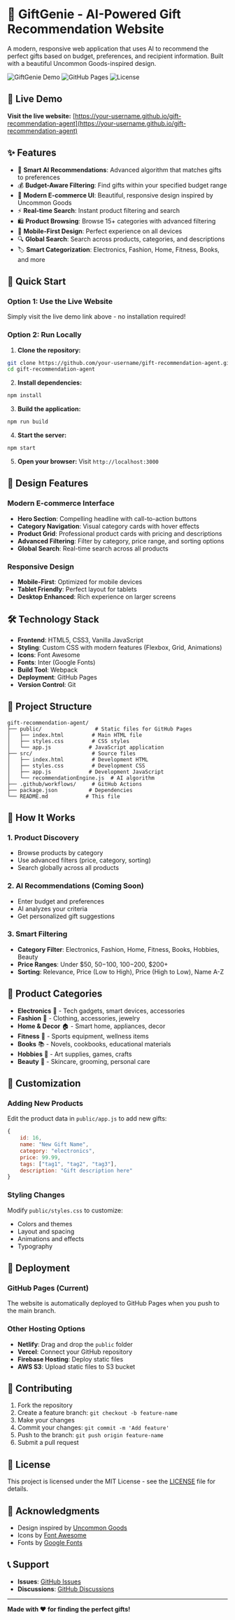 # 🎁 GiftGenie - AI-Powered Gift Recommendation Website

A modern, responsive web application that uses AI to recommend the perfect gifts based on budget, preferences, and recipient information. Built with a beautiful Uncommon Goods-inspired design.

![GiftGenie Demo](https://img.shields.io/badge/Status-Live-brightgreen) ![GitHub Pages](https://img.shields.io/badge/Deployed%20on-GitHub%20Pages-blue) ![License](https://img.shields.io/badge/License-MIT-yellow)

## 🌟 Live Demo

**Visit the live website:** [https://your-username.github.io/gift-recommendation-agent](https://your-username.github.io/gift-recommendation-agent)

## ✨ Features

- 🎯 **Smart AI Recommendations**: Advanced algorithm that matches gifts to preferences
- 💰 **Budget-Aware Filtering**: Find gifts within your specified budget range
- 🎨 **Modern E-commerce UI**: Beautiful, responsive design inspired by Uncommon Goods
- ⚡ **Real-time Search**: Instant product filtering and search
- 🛍️ **Product Browsing**: Browse 15+ categories with advanced filtering
- 📱 **Mobile-First Design**: Perfect experience on all devices
- 🔍 **Global Search**: Search across products, categories, and descriptions
- 🏷️ **Smart Categorization**: Electronics, Fashion, Home, Fitness, Books, and more

## 🚀 Quick Start

### Option 1: Use the Live Website
Simply visit the live demo link above - no installation required!

### Option 2: Run Locally

1. **Clone the repository:**
```bash
git clone https://github.com/your-username/gift-recommendation-agent.git
cd gift-recommendation-agent
```

2. **Install dependencies:**
```bash
npm install
```

3. **Build the application:**
```bash
npm run build
```

4. **Start the server:**
```bash
npm start
```

5. **Open your browser:**
Visit `http://localhost:3000`

## 🎨 Design Features

### Modern E-commerce Interface
- **Hero Section**: Compelling headline with call-to-action buttons
- **Category Navigation**: Visual category cards with hover effects
- **Product Grid**: Professional product cards with pricing and descriptions
- **Advanced Filtering**: Filter by category, price range, and sorting options
- **Global Search**: Real-time search across all products

### Responsive Design
- **Mobile-First**: Optimized for mobile devices
- **Tablet Friendly**: Perfect layout for tablets
- **Desktop Enhanced**: Rich experience on larger screens

## 🛠️ Technology Stack

- **Frontend**: HTML5, CSS3, Vanilla JavaScript
- **Styling**: Custom CSS with modern features (Flexbox, Grid, Animations)
- **Icons**: Font Awesome
- **Fonts**: Inter (Google Fonts)
- **Build Tool**: Webpack
- **Deployment**: GitHub Pages
- **Version Control**: Git

## 📁 Project Structure

```
gift-recommendation-agent/
├── public/                 # Static files for GitHub Pages
│   ├── index.html         # Main HTML file
│   ├── styles.css         # CSS styles
│   └── app.js            # JavaScript application
├── src/                   # Source files
│   ├── index.html         # Development HTML
│   ├── styles.css         # Development CSS
│   ├── app.js            # Development JavaScript
│   └── recommendationEngine.js  # AI algorithm
├── .github/workflows/     # GitHub Actions
├── package.json          # Dependencies
└── README.md            # This file
```

## 🎯 How It Works

### 1. Product Discovery
- Browse products by category
- Use advanced filters (price, category, sorting)
- Search globally across all products

### 2. AI Recommendations (Coming Soon)
- Enter budget and preferences
- AI analyzes your criteria
- Get personalized gift suggestions

### 3. Smart Filtering
- **Category Filter**: Electronics, Fashion, Home, Fitness, Books, Hobbies, Beauty
- **Price Ranges**: Under $50, $50-$100, $100-$200, $200+
- **Sorting**: Relevance, Price (Low to High), Price (High to Low), Name A-Z

## 🎁 Product Categories

- **Electronics** 📱 - Tech gadgets, smart devices, accessories
- **Fashion** 👕 - Clothing, accessories, jewelry
- **Home & Decor** 🏠 - Smart home, appliances, decor
- **Fitness** 💪 - Sports equipment, wellness items
- **Books** 📚 - Novels, cookbooks, educational materials
- **Hobbies** 🎨 - Art supplies, games, crafts
- **Beauty** 💄 - Skincare, grooming, personal care

## 🔧 Customization

### Adding New Products
Edit the product data in `public/app.js` to add new gifts:

```javascript
{
    id: 16,
    name: "New Gift Name",
    category: "electronics",
    price: 99.99,
    tags: ["tag1", "tag2", "tag3"],
    description: "Gift description here"
}
```

### Styling Changes
Modify `public/styles.css` to customize:
- Colors and themes
- Layout and spacing
- Animations and effects
- Typography

## 🚀 Deployment

### GitHub Pages (Current)
The website is automatically deployed to GitHub Pages when you push to the main branch.

### Other Hosting Options
- **Netlify**: Drag and drop the `public` folder
- **Vercel**: Connect your GitHub repository
- **Firebase Hosting**: Deploy static files
- **AWS S3**: Upload static files to S3 bucket

## 🤝 Contributing

1. Fork the repository
2. Create a feature branch: `git checkout -b feature-name`
3. Make your changes
4. Commit your changes: `git commit -m 'Add feature'`
5. Push to the branch: `git push origin feature-name`
6. Submit a pull request

## 📝 License

This project is licensed under the MIT License - see the [LICENSE](LICENSE) file for details.

## 🙏 Acknowledgments

- Design inspired by [Uncommon Goods](https://www.uncommongoods.com)
- Icons by [Font Awesome](https://fontawesome.com)
- Fonts by [Google Fonts](https://fonts.google.com)

## 📞 Support

- **Issues**: [GitHub Issues](https://github.com/your-username/gift-recommendation-agent/issues)
- **Discussions**: [GitHub Discussions](https://github.com/your-username/gift-recommendation-agent/discussions)

---

**Made with ❤️ for finding the perfect gifts!**
